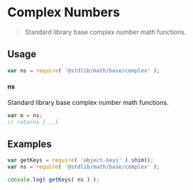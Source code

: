 # Complex Numbers

> Standard library base complex number math functions.

<section class="usage">

## Usage

``` javascript
var ns = require( '@stdlib/math/base/complex' );
```

#### ns

Standard library base complex number math functions.

``` javascript
var o = ns;
// returns {...}
```

</section>

<!-- /.usage -->


<section class="examples">

## Examples

<!-- TODO: better examples -->

``` javascript
var getKeys = require( 'object-keys' ).shim();
var ns = require( '@stdlib/math/base/complex' );

console.log( getKeys( ns ) );
```

</section>

<!-- /.examples -->


<section class="links">

</section>

<!-- /.links -->
